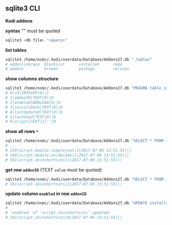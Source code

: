 sqlite3 CLI
---

**Kodi addons**  

**syntax**
"<query>" must be quoted
```sh
sqlite3 <db file> "<query>"
```

**list tables**
```sh
sqlite3 /home/osmc/.kodi/userdata/Database/Addons27.db ".tables"
# addonlinkrepo  blacklist      installed      repo
# addons         broken         package        version
```

**show columns structure**
```sh
sqlite3 /home/osmc/.kodi/userdata/Database/Addons27.db "PRAGMA table_info(installed)"
# 0|id|INTEGER|0||1
# 1|addonID|TEXT|0||0
# 2|enabled|BOOLEAN|0||0
# 3|installDate|TEXT|0||0
# 4|lastUpdated|TEXT|0||0
# 5|lastUsed|TEXT|0||0
# 6|origin|TEXT|1|''|0
```

**show all rows `*`**
```sh
sqlite3 /home/osmc/.kodi/userdata/Database/Addons27.db "SELECT * FROM installed"
# ...
# 159|script.module.simplejson|1|2017-07-06 13:51:55|||
# 160|script.module.unidecode|1|2017-07-06 13:51:55|||
# 161|script.skinshortcuts|1|2017-07-06 13:51:55|||
```

**get row `addonID`** (TEXT `value` must be quoted)
```sh
sqlite3 /home/osmc/.kodi/userdata/Database/Addons27.db "SELECT * FROM installed WHERE addonID = 'script.skinshortcuts'"
# 161|script.skinshortcuts|1|2017-07-06 13:51:55|||
```

**update column `enabled` in row `addonID`**
```sh
sqlite3 /home/osmc/.kodi/userdata/Database/Addons27.db "UPDATE installed SET enabled = 0 WHERE addonID = 'script.skinshortcuts'"
#
# 'enabled' of 'script.skinshortcuts' updated:
# 161|script.skinshortcuts|0|2017-07-06 13:51:55|||
```
